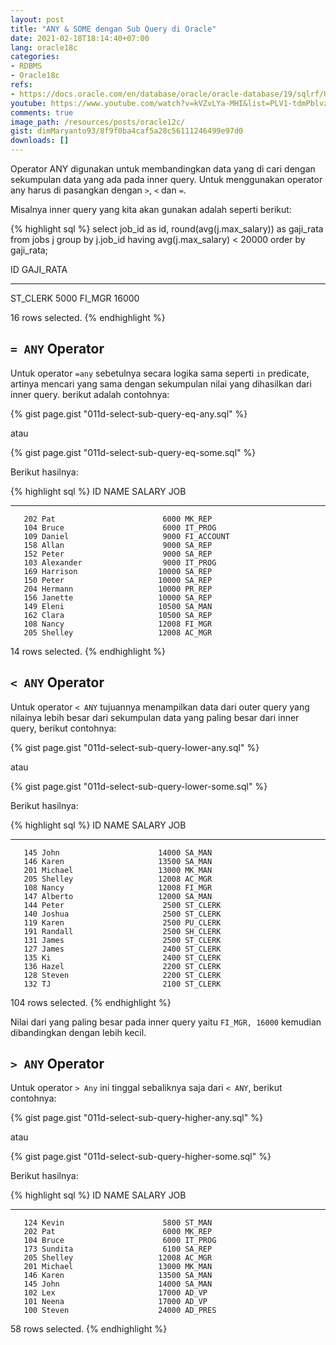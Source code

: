```yaml
---
layout: post
title: "ANY & SOME dengan Sub Query di Oracle"
date: 2021-02-18T18:14:40+07:00
lang: oracle18c
categories:
- RDBMS
- Oracle18c
refs: 
- https://docs.oracle.com/en/database/oracle/oracle-database/19/sqlrf/Using-Subqueries.html#GUID-53A705B6-0358-4E2B-92ED-A83DE83DFD20
youtube: https://www.youtube.com/watch?v=kVZvLYa-MHI&list=PLV1-tdmPblvzqS-Z57hZ_spTRtVvnYYpV&index=52
comments: true
image_path: /resources/posts/oracle12c/
gist: dimMaryanto93/8f9f0ba4caf5a28c56111246499e97d0
downloads: []
---
```


Operator ANY digunakan untuk membandingkan data yang di cari dengan sekumpulan data yang ada pada inner query. Untuk menggunakan operator any harus di pasangkan dengan `>`, `<` dan `=`. 

Misalnya inner query yang kita akan gunakan adalah seperti berikut:

{% highlight sql %}
select job_id as id, round(avg(j.max_salary)) as gaji_rata
from jobs j
group by j.job_id
having avg(j.max_salary) < 20000
order by gaji_rata;

ID          GAJI_RATA
---------- ----------
ST_CLERK         5000
FI_MGR          16000

16 rows selected.
{% endhighlight %}

## `= ANY` Operator

Untuk operator `=any` sebetulnya secara logika sama seperti `in` predicate, artinya mencari yang sama dengan sekumpulan nilai yang dihasilkan dari inner query. berikut adalah contohnya:

{% gist page.gist "011d-select-sub-query-eq-any.sql" %}

atau

{% gist page.gist "011d-select-sub-query-eq-some.sql" %}

Berikut hasilnya:

{% highlight sql %}
        ID NAME                     SALARY JOB
---------- -------------------- ---------- ----------
       202 Pat                        6000 MK_REP
       104 Bruce                      6000 IT_PROG
       109 Daniel                     9000 FI_ACCOUNT
       158 Allan                      9000 SA_REP
       152 Peter                      9000 SA_REP
       103 Alexander                  9000 IT_PROG
       169 Harrison                  10000 SA_REP
       150 Peter                     10000 SA_REP
       204 Hermann                   10000 PR_REP
       156 Janette                   10000 SA_REP
       149 Eleni                     10500 SA_MAN
       162 Clara                     10500 SA_REP
       108 Nancy                     12008 FI_MGR
       205 Shelley                   12008 AC_MGR

14 rows selected.
{% endhighlight %}

## `< ANY` Operator

Untuk operator `< ANY` tujuannya menampilkan data dari outer query yang nilainya lebih besar dari sekumpulan data yang paling besar dari inner query, berikut contohnya:

{% gist page.gist "011d-select-sub-query-lower-any.sql" %}

atau

{% gist page.gist "011d-select-sub-query-lower-some.sql" %}

Berikut hasilnya:

{% highlight sql %}
        ID NAME                     SALARY JOB
---------- -------------------- ---------- ----------
       145 John                      14000 SA_MAN
       146 Karen                     13500 SA_MAN
       201 Michael                   13000 MK_MAN
       205 Shelley                   12008 AC_MGR
       108 Nancy                     12008 FI_MGR
       147 Alberto                   12000 SA_MAN
       144 Peter                      2500 ST_CLERK
       140 Joshua                     2500 ST_CLERK
       119 Karen                      2500 PU_CLERK
       191 Randall                    2500 SH_CLERK
       131 James                      2500 ST_CLERK
       127 James                      2400 ST_CLERK
       135 Ki                         2400 ST_CLERK
       136 Hazel                      2200 ST_CLERK
       128 Steven                     2200 ST_CLERK
       132 TJ                         2100 ST_CLERK

104 rows selected.
{% endhighlight %}

Nilai dari yang paling besar pada inner query yaitu `FI_MGR, 16000` kemudian dibandingkan dengan lebih kecil.

## `> ANY` Operator

Untuk operator `> Any` ini tinggal sebaliknya saja dari `< ANY`, berikut contohnya:

{% gist page.gist "011d-select-sub-query-higher-any.sql" %}

atau

{% gist page.gist "011d-select-sub-query-higher-some.sql" %}

Berikut hasilnya:

{% highlight sql %}
        ID NAME                     SALARY JOB
---------- -------------------- ---------- ----------
       124 Kevin                      5800 ST_MAN
       202 Pat                        6000 MK_REP
       104 Bruce                      6000 IT_PROG
       173 Sundita                    6100 SA_REP
       205 Shelley                   12008 AC_MGR
       201 Michael                   13000 MK_MAN
       146 Karen                     13500 SA_MAN
       145 John                      14000 SA_MAN
       102 Lex                       17000 AD_VP
       101 Neena                     17000 AD_VP
       100 Steven                    24000 AD_PRES

58 rows selected.
{% endhighlight %}